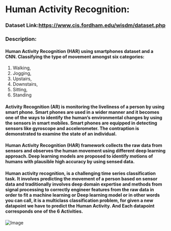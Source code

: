 # Human Activity Recognition:
### Dataset Link:https://www.cis.fordham.edu/wisdm/dataset.php
### Description:
#### Human Activity Recognition (HAR) using smartphones dataset and a CNN. Classifying the type of movement amongst six categories:
1. Walking, 
2. Jogging, 
3. Upstairs, 
4. Downstairs, 
5. Sitting, 
6. Standing

#### Activity Recognition (AR) is monitoring the liveliness of a person by using smart phone. Smart phones are used in a wider manner and it becomes one of the ways to identify the human’s environmental changes by using the sensors in smart mobiles. Smart phones are equipped in detecting sensors like gyroscope and accelerometer. The contraption is demonstrated to examine the state of an individual.

#### Human Activity Recognition (HAR) framework collects the raw data from sensors and observes the human movement using different deep learning approach. Deep learning  models are proposed to identify motions of humans with plausible high accuracy by using sensed data.

#### Human activity recognition, is a challenging time series classification task. It involves predicting the movement of a person based on sensor data and traditionally involves deep domain expertise and methods from signal processing to correctly engineer features from the raw data in order to fit a machine learning or Deep learning model or in other words you can call, it is a multiclass classification problem, for given a new datapoint we have to predict the Human Activity. And Each datapoint corresponds one of the 6 Activities.

![Image](	data:image/jpeg;base64,/9j/4AAQSkZJRgABAQAAAQABAAD…KUArBpSgArNKUApSlAKUpQClKUApSlAKUpQClKUApSlAf/9k=)
